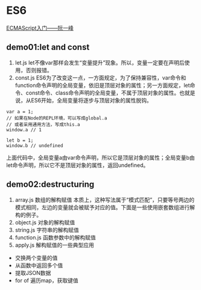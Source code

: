 # ES6
[ECMAScript入门——阮一峰](http://es6.ruanyifeng.com/#docs)

## demo01:let and const
1. let.js
let不像var那样会发生“变量提升”现象。所以，变量一定要在声明后使用，否则报错。
2. const.js
ES6为了改变这一点，一方面规定，为了保持兼容性，var命令和function命令声明的全局变量，依旧是顶层对象的属性；另一方面规定，let命令、const命令、class命令声明的全局变量，不属于顶层对象的属性。也就是说，从ES6开始，全局变量将逐步与顶层对象的属性脱钩。
```
var a = 1;
// 如果在Node的REPL环境，可以写成global.a
// 或者采用通用方法，写成this.a
window.a // 1

let b = 1;
window.b // undefined
```
上面代码中，全局变量a由var命令声明，所以它是顶层对象的属性；全局变量b由let命令声明，所以它不是顶层对象的属性，返回undefined。

## demo02:destructuring
1. array.js
数组的解构赋值
本质上，这种写法属于“模式匹配”，只要等号两边的模式相同，左边的变量就会被赋予对应的值。下面是一些使用嵌套数组进行解构的例子。
2. object.js
对象的解构赋值
3. string.js
字符串的解构赋值
4. function.js
函数参数中的解构赋值
5. apply.js
解构赋值的一些典型应用
- 交换两个变量的值
- 从函数中返回多个值
- 提取JSON数据
- for of 遍历map，获取键值